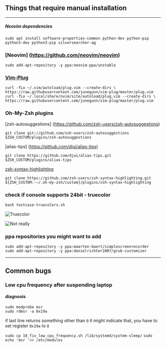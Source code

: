 ## Things that require manual installation
----
##### Neovim dependencies
`sudo apt install software-properties-common python-dev python-pip python3-dev python3-pip silversearcher-ag`

### [Neovim] (https://github.com/neovim/neovim)

`sudo add-apt-repository -y ppa:neovim-ppa/unstable`


### [Vim-Plug](https://github.com/junegunn/vim-plug)

`curl -fLo ~/.vim/autoload/plug.vim --create-dirs \
    https://raw.githubusercontent.com/junegunn/vim-plug/master/plug.vim`  
`curl -fLo ~/.local/share/nvim/site/autoload/plug.vim --create-dirs \
    https://raw.githubusercontent.com/junegunn/vim-plug/master/plug.vim`


### Oh-My-Zsh plugins

[zsh-autosuggestions] (https://github.com/zsh-users/zsh-autosuggestions)


`git clone git://github.com/zsh-users/zsh-autosuggestions $ZSH_CUSTOM/plugins/zsh-autosuggestions`


[alias-tips] (https://github.com/djui/alias-tips)


`git clone https://github.com/djui/alias-tips.git $ZSH_CUSTOM/plugins/alias-tips`


[zsh-syntax-highlighting](https://github.com/zsh-users/zsh-syntax-highlighting)


`git clone https://github.com/zsh-users/zsh-syntax-highlighting.git ${ZSH_CUSTOM:-~/.oh-my-zsh/custom}/plugins/zsh-syntax-highlighting`

### check if console supports 24bit - truecolor
`bash testcase-truecolors.sh`

![](http://i.imgur.com/2OfD8qT.png, "Truecolor")

![](http://i.imgur.com/B7npkfM.png, "Not really")


### ppa repositories you might want to add


`sudo add-apt-repository -y ppa:maarten-baert/simplescreenrecorder`  
`sudo add-apt-repository -y ppa:danielrichter2007/grub-customizer`

----

## Common bugs

### Low cpu frequency after suspending laptop

#### diagnosis

`sudo modprobe msr`  
`sudo rdmsr -a 0x19a`

if last line returns something other than `0` it might indicate that, you have to set register `0x19a` to `0`

`sudo cp 10_fix_low_cpu_frequency.sh /lib/systemd/system-sleep/`
`sudo echo 'msr '>> /etc/modules`
